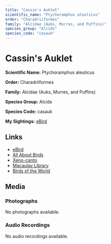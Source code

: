 ```yaml
---
title: "Cassin's Auklet"
scientific_name: "Ptychoramphus aleuticus"
order: "Charadriiformes"
family: "Alcidae (Auks, Murres, and Puffins)"
species_group: "Alcids"
species_code: "casauk"
---
```


# Cassin's Auklet

**Scientific Name:** Ptychoramphus aleuticus

**Order:** Charadriiformes

**Family:** Alcidae (Auks, Murres, and Puffins)

**Species Group:** Alcids

**Species Code:** casauk

**My Sightings:** [eBird](https://ebird.org/lifelist?r=world&time=life&spp=casauk)

## Links
* [eBird](https://ebird.org/species/casauk) 
* [All About Birds](https://www.allaboutbirds.org/guide/casauk) 
* [Xeno-canto](https://www.xeno-canto.org/species/ptychoramphus-aleuticus) 
* [Macaulay Library](https://search.macaulaylibrary.org/catalog?taxonCode=casauk&sort=rating_rank_desc)
* [Birds of the World](https://birdsoftheworld.org/bow/species/casauk)

## Media
### Photographs
No photographs available.

### Audio Recordings
No audio recordings available.
